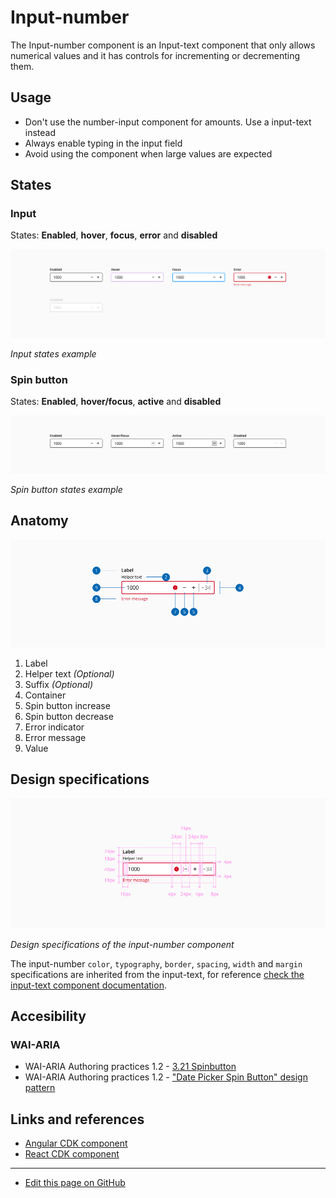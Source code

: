# Input-number

The Input-number component is an Input-text component that only allows numerical values and it has controls for incrementing or decrementing them.

## Usage


* Don't use the number-input component for amounts. Use a input-text instead
* Always enable typing in the input field
* Avoid using the component when large values are expected


## States

### Input

States: **Enabled**, **hover**, **focus**, **error** and  **disabled**

![Input states example](images/number_input_states.png)

_Input states example_

### Spin button

States: **Enabled**, **hover/focus**, **active** and  **disabled**

![Spin button states example](images/number_action_states.png)

_Spin button states example_


## Anatomy

![Anatomy of the number-input component](images/number_anatomy.png)

1. Label
2. Helper text _(Optional)_
3. Suffix _(Optional)_
4. Container
5. Spin button increase
6. Spin button decrease
7. Error indicator
8. Error message
9. Value


## Design specifications


![Design specifications of the input-number component](images/number_specs.png)

_Design specifications of the input-number component_


The input-number `color`, `typography`, `border`, `spacing`, `width` and `margin` specifications are inherited from the input-text, for reference [check the input-text component documentation](). 



## Accesibility

<!--
Add WCAG success criterion and WAI-ARIA design pattern and example when available

### WCAG 

* Understanding WCAG 2.2 - [SC x.x name of the succes criterion](url)
-->

### WAI-ARIA

* WAI-ARIA Authoring practices 1.2 - [3.21 Spinbutton](https://www.w3.org/TR/wai-aria-practices-1.2/#spinbutton)
* WAI-ARIA Authoring practices 1.2 - ["Date Picker Spin Button" design pattern](https://www.w3.org/TR/wai-aria-practices-1.1/examples/spinbutton/datepicker-spinbuttons.html)



## Links and references

* [Angular CDK component](url)
* [React CDK component](url)

____________________________________________________________

* [Edit this page on GitHub](url)

